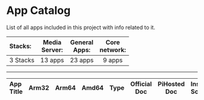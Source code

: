 # App Catalog

List of all apps included in this project with info related to it.

|**Stacks:**          |**Media<br>Server:**|**General<br>Apps:**|**Core<br>network:**|
|:-------------------|:--------:|:--------:|:--------:|
| 3 Stacks | 13 apps | 23 apps | 9 apps |

---

|App Title|Arm32|Arm64|Amd64|Type |Official<br>Doc|PiHosted<br>Doc|Install Script|Youtube Video|
|:--------|:---:|:---:|:---:|:---:|:-------------:|:-------------:|:------------:|:-----------:|
